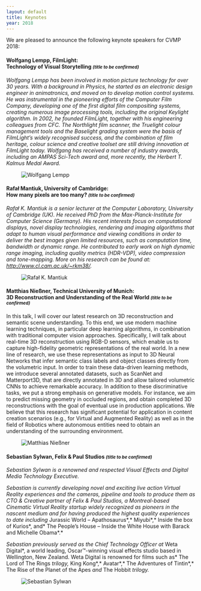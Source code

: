 ```yaml
---
layout: default
title: Keynotes
year: 2018
---
```


We are pleased to announce the following keynote speakers for CVMP 2018:


<div class="row">
<div class="col-xs-12 col-sm-7 col-md-8 col-lg-9" markdown="1">

#### Wolfgang Lempp, FilmLight:<br>Technology of Visual Storytelling <small>*(title to be confirmed)*</small>

*Wolfgang Lempp has been involved in motion picture technology for over 30 years. With a background in Physics, he started as an electronic design engineer in animatronics, and moved on to develop motion control systems. He was instrumental in the pioneering efforts of the Computer Film Company, developing one of the first digital film compositing systems, creating numerous image processing tools, including the original Keylight algorithm. In 2002, he founded FilmLight, together with his engineering colleagues from CFC. The Northlight film scanner, the Truelight colour management tools and the Baselight grading system were the basis of FilmLight’s widely recognised success, and the combination of film heritage, colour science and creative toolset are still driving innovation at FilmLight today. Wolfgang has received a number of industry awards, including an AMPAS Sci-Tech award and, more recently, the Herbert T. Kalmus Medal Award.*

</div>

<figure class="col-xs-6 col-sm-5 col-md-4 col-lg-3">
  <img src="/2018/img/wolfgang-lempp.jpg" class="img-responsive img-thumbnail" alt="Wolfgang Lempp" title="Wolfgang Lempp">
</figure>

</div>


<div class="row">
<div class="col-xs-12 col-sm-7 col-md-8 col-lg-9" markdown="1">

#### Rafał Mantiuk, University of Cambridge:<br>How many pixels are too many? <small>*(title to be confirmed)*</small>

*Rafał K. Mantiuk is a senior lecturer at the Computer Laboratory, University of Cambridge (UK). He received PhD from the Max-Planck-Institute for Computer Science (Germany). His recent interests focus on computational displays, novel display technologies, rendering and imaging algorithms that adapt to human visual performance and viewing conditions in order to deliver the best images given limited resources, such as computation time, bandwidth or dynamic range. He contributed to early work on high dynamic range imaging, including quality metrics (HDR-VDP), video compression and tone-mapping. More on his research can be found at: <http://www.cl.cam.ac.uk/~rkm38/>.*

</div>

<figure class="col-xs-6 col-sm-5 col-md-4 col-lg-3">
  <img src="/2018/img/rafal-mantiuk.jpg" class="img-responsive img-thumbnail" alt="Rafał K. Mantiuk" title="Rafał K. Mantiuk">
</figure>

</div>


<div class="row">
<div class="col-xs-12 col-sm-7 col-md-8 col-lg-9" markdown="1">

#### Matthias Nießner, Technical University of Munich:<br>3D Reconstruction and Understanding of the Real World <small>*(title to be confirmed)*</small>

In this talk, I will cover our latest research on 3D reconstruction and semantic scene understanding. To this end, we use modern machine learning techniques, in particular deep learning algorithms, in combination with traditional computer vision approaches. Specifically, I will talk about real-time 3D reconstruction using RGB-D sensors, which enable us to capture high-fidelity geometric representations of the real world. In a new line of research, we use these representations as input to 3D Neural Networks that infer semantic class labels and object classes directly from the volumetric input. In order to train these data-driven learning methods, we introduce several annotated datasets, such as ScanNet and Matterport3D, that are directly annotated in 3D and allow tailored volumetric CNNs to achieve remarkable accuracy. In addition to these discriminative tasks, we put a strong emphasis on generative models. For instance, we aim to predict missing geometry in occluded regions, and obtain completed 3D reconstructions with the goal of eventual use in production applications. We believe that this research has significant potential for application in content creation scenarios (e.g., for Virtual and Augmented Reality) as well as in the field of Robotics where autonomous entities need to obtain an understanding of the surrounding environment.

</div>

<figure class="col-xs-6 col-sm-5 col-md-4 col-lg-3">
  <img src="/2018/img/matthias-niessner.jpg" class="img-responsive img-thumbnail" alt="Matthias Nießner" title="Matthias Nießner">
</figure>

</div>


<div class="row">
<div class="col-xs-12 col-sm-7 col-md-8 col-lg-9" markdown="1">

#### Sebastian Sylwan, Felix & Paul Studios <small>*(title to be confirmed)*</small>

*Sebastian Sylwan is a renowned and respected Visual Effects and Digital Media Technology Executive.*

*Sebastian is currently developing novel and exciting live action Virtual Reality experiences and the cameras, pipeline and tools to produce them as CTO & Creative partner of Felix & Paul Studios, a Montreal-based Cinematic Virtual Reality startup widely recognized as pioneers in the nascent medium and for having produced the highest quality experiences to date including* Jurassic World – Apathosaurus*,* Miyubi*,* Inside the box of Kurios*, and* The People’s House – Inside the White House with Barack and Michelle Obama*.*

*Sebastian previously served as the Chief Technology Officer at* Weta Digital*, a world leading, Oscar™-winning visual effects studio based in Wellington, New Zealand. Weta Digital is renowned for films such as* The Lord of The Rings *trilogy,* King Kong*,* Avatar*,* The Adventures of Tintin*,* The Rise of the Planet of the Apes *and* The Hobbit *trilogy.*

</div>

<figure class="col-xs-6 col-sm-5 col-md-4 col-lg-3">
  <img src="/2018/img/sebastian-sylwan.jpg" class="img-responsive img-thumbnail" alt="Sebastian Sylwan" title="Sebastian Sylwan">
</figure>

</div>
